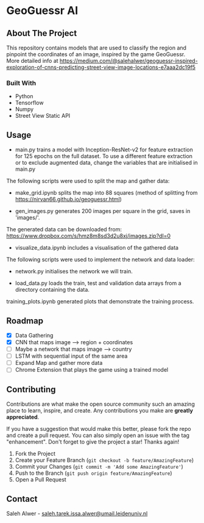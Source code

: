 # GeoGuessr AI
<!-- ABOUT THE PROJECT -->
## About The Project
This repository contains models that are used to classify the region and pinpoint the coordinates of an image, inspired by the game GeoGuessr.
More detailed info at https://medium.com/@salehalwer/geoguessr-inspired-exploration-of-cnns-predicting-street-view-image-locations-e7aaa2dc19f5

### Built With

* Python
* Tensorflow
* Numpy
* Street View Static API 

## Usage

* main.py trains a model with Inception-ResNet-v2 for feature extraction for 125 epochs on the full dataset. To use a different feature extraction or to exclude augmented data, change the variables that are initialised in main.py <br />

The following scripts were used to split the map and gather data: 

* make_grid.ipynb splits the map into 88 squares (method of splitting from https://nirvan66.github.io/geoguessr.html) 

* gen_images.py generates 200 images per square in the grid, saves in 'images/'.

The generated data can be downloaded from:
https://www.dropbox.com/s/hmz8m8sd3d2u8xj/images.zip?dl=0

* visualize_data.ipynb includes a visualisation of the gathered data

The following scripts were used to implement the network and data loader: 

* network.py initialises the network we will train.

* load_data.py loads the train, test and validation data arrays from a directory containing the data.

training_plots.ipynb generated plots that demonstrate the training process.

<!-- ROADMAP -->
## Roadmap

- [x] Data Gathering
- [x] CNN that maps image --> region + coordinates 
- [ ] Maybe a network that maps image --> country
- [ ] LSTM with sequential input of the same area
- [ ] Expand Map and gather more data
- [ ] Chrome Extension that plays the game using a trained model

<!-- CONTRIBUTING -->
## Contributing

Contributions are what make the open source community such an amazing place to learn, inspire, and create. Any contributions you make are **greatly appreciated**.

If you have a suggestion that would make this better, please fork the repo and create a pull request. You can also simply open an issue with the tag "enhancement".
Don't forget to give the project a star! Thanks again!

1. Fork the Project
2. Create your Feature Branch (`git checkout -b feature/AmazingFeature`)
3. Commit your Changes (`git commit -m 'Add some AmazingFeature'`)
4. Push to the Branch (`git push origin feature/AmazingFeature`)
5. Open a Pull Request

<!-- CONTACT -->
## Contact

Saleh Alwer - saleh.tarek.issa.alwer@umail.leidenuniv.nl


